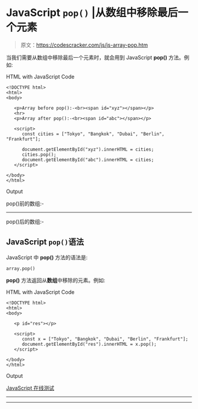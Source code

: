 # JavaScript `pop()` |从数组中移除最后一个元素

> 原文：<https://codescracker.com/js/js-array-pop.htm>

当我们需要从数组中移除最后一个元素时，就会用到 JavaScript **pop()** 方法。例如:

HTML with JavaScript Code

```
<!DOCTYPE html>
<html>
<body>

   <p>Array before pop():-<br><span id="xyz"></span></p>
   <hr>
   <p>Array after pop():-<br><span id="abc"></span></p>

   <script>
      const cities = ["Tokyo", "Bangkok", "Dubai", "Berlin", "Frankfurt"];

      document.getElementById("xyz").innerHTML = cities;
      cities.pop();
      document.getElementById("abc").innerHTML = cities;
   </script>

</body>
</html>
```

Output

pop()前的数组:-

* * *

pop()后的数组:-

## JavaScript `pop()`语法

JavaScript 中 **pop()** 方法的语法是:

```
array.pop()
```

**pop()** 方法返回从**数组**中移除的元素。例如:

HTML with JavaScript Code

```
<!DOCTYPE html>
<html>
<body>

   <p id="res"></p>

   <script>
      const x = ["Tokyo", "Bangkok", "Dubai", "Berlin", "Frankfurt"];
      document.getElementById("res").innerHTML = x.pop();
   </script>

</body>
</html>
```

Output

[JavaScript 在线测试](/exam/showtest.php?subid=6)

* * *

* * *